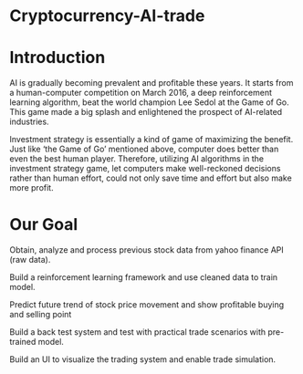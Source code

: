 # Cryptocurrency-AI-trade
# Introduction

  AI is gradually becoming prevalent and profitable these years. It starts from a human-computer competition on March 2016, a deep reinforcement learning algorithm, beat the world champion Lee Sedol at the Game of Go. This game made a big splash and enlightened the prospect of AI-related industries.
  
  Investment strategy is essentially a kind of game of maximizing the benefit. Just like ‘the Game of Go’ mentioned above, computer does better than even the best human player. Therefore, utilizing AI algorithms in the investment strategy game, let computers make well-reckoned decisions rather than human effort, could not only save time and effort but also make more profit.

# Our Goal

Obtain, analyze and process previous stock data from yahoo finance API (raw data).

Build a reinforcement learning framework and use cleaned data to train model.

Predict future trend of stock price movement and show profitable buying and selling point

Build a back test system and test with practical trade scenarios with pre-trained model.

Build an UI to visualize the trading system and enable trade simulation.





